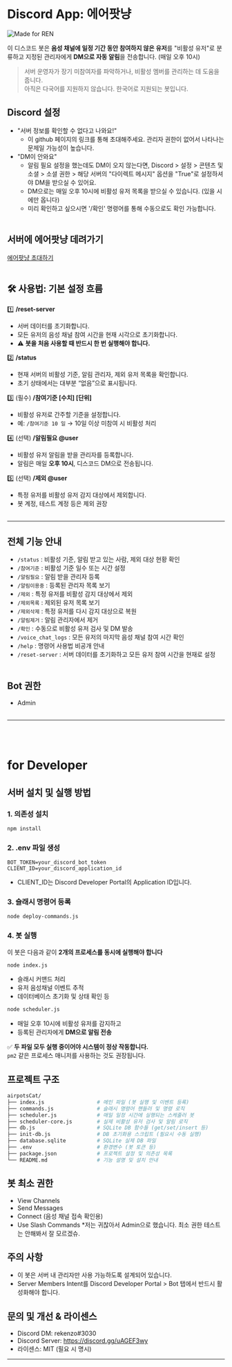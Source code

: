 # Discord App: 에어팟냥

![Made for REN](https://img.shields.io/badge/Made%20for-REN-blueviolet?style=plastic)

이 디스코드 봇은 **음성 채널에 일정 기간 동안 참여하지 않은 유저**를 "비활성 유저"로 분류하고 지정된 관리자에게 **DM으로 자동 알림**을 전송합니다. (매일 오후 10시)

> 서버 운영자가 장기 미참여자를 파악하거나, 비활성 멤버를 관리하는 데 도움을 줍니다.<br>
> 아직은 다국어를 지원하지 않습니다. 한국어로 지원되는 봇입니다.

## Discord 설정
- "서버 정보를 확인할 수 없다고 나와요!"
  - 이 github 페이지의 링크를 통해 초대해주세요. 관리자 권한이 없어서 나타나는 문제일 가능성이 높습니다.
- "DM이 안와요"
  - 알림 필요 설정을 했는데도 DM이 오지 않는다면, Discord > 설정 > 콘텐츠 및 소셜 > 소셜 권한 > 해당 서버의 "다이렉트 메시지" 옵션을 "True"로 설정하셔야 DM을 받으실 수 있어요.
  - DM으로는 매일 오후 10시에 비활성 유저 목록을 받으실 수 있습니다. (있을 시에만 옵니다)
  - 미리 확인하고 싶으시면 '/확인' 명령어를 통해 수동으로도 확인 가능합니다.<br><br>

## 서버에 에어팟냥 데려가기
[에어팟냥 초대하기](https://discord.com/oauth2/authorize?client_id=1381815491164897321&permissions=8&integration_type=0&scope=bot+applications.commands)<br><br>

## 🛠️ 사용법: 기본 설정 흐름

1️⃣ **/reset-server**
- 서버 데이터를 초기화합니다.
- 모든 유저의 음성 채널 참여 시간을 현재 시각으로 초기화합니다.
- ⚠️ **봇을 처음 사용할 때 반드시 한 번 실행해야 합니다.**

2️⃣ **/status**
- 현재 서버의 비활성 기준, 알림 관리자, 제외 유저 목록을 확인합니다.
- 초기 상태에서는 대부분 “없음”으로 표시됩니다.

3️⃣ (필수) **/참여기준 [수치] [단위]**
- 비활성 유저로 간주할 기준을 설정합니다.
- 예: `/참여기준 10 일` → 10일 이상 미참여 시 비활성 처리

4️⃣ (선택) **/알림필요 @user**
- 비활성 유저 알림을 받을 관리자를 등록합니다.
- 알림은 매일 **오후 10시**, 디스코드 DM으로 전송됩니다.

5️⃣ (선택) **/제외 @user**
- 특정 유저를 비활성 유저 감지 대상에서 제외합니다.
- 봇 계정, 테스트 계정 등은 제외 권장<br><br>

---
## 전체 기능 안내

- `/status` : 비활성 기준, 알림 받고 있는 사람, 제외 대상 현황 확인
- `/참여기준` : 비활성 기준 일수 또는 시간 설정
- `/알림필요` : 알림 받을 관리자 등록
- `/알림이용중` : 등록된 관리자 목록 보기
- `/제외` : 특정 유저를 비활성 감지 대상에서 제외
- `/제외목록` : 제외된 유저 목록 보기
- `/제외삭제` : 특정 유저를 다시 감지 대상으로 복원
- `/알림제거` : 알림 관리자에서 제거
- `/확인` : 수동으로 비활성 유저 검사 및 DM 발송
- `/voice_chat_logs` : 모든 유저의 마지막 음성 채널 참여 시간 확인
- `/help` : 명령어 사용법 비공개 안내
- `/reset-server` : 서버 데이터를 초기화하고 모든 유저 참여 시간을 현재로 설정<br><br>


## Bot 권한
- Admin
<br><br>
---
<br><br>
# for Developer

## 서버 설치 및 실행 방법

### 1. 의존성 설치

```bash
npm install
```

### 2. .env 파일 생성

```env
BOT_TOKEN=your_discord_bot_token
CLIENT_ID=your_discord_application_id
```
- CLIENT_ID는 Discord Developer Portal의 Application ID입니다.

### 3. 슬래시 명령어 등록
```bash
node deploy-commands.js
```

### 4. 봇 실행
이 봇은 다음과 같이 **2개의 프로세스를 동시에 실행해야 합니다**

```bash
node index.js
```
- 슬래시 커맨드 처리
- 유저 음성채널 이벤트 추적
- 데이터베이스 초기화 및 상태 확인 등

```bash
node scheduler.js
```
- 매일 오후 10시에 비활성 유저를 감지하고
- 등록된 관리자에게 **DM으로 알림 전송**

✅ **두 파일 모두 실행 중이어야 시스템이 정상 작동합니다.**  
`pm2` 같은 프로세스 매니저를 사용하는 것도 권장됩니다.

## 프로젝트 구조
```bash
airpotsCat/
├── index.js                 # 메인 파일 (봇 실행 및 이벤트 등록)
├── commands.js              # 슬래시 명령어 핸들러 및 명령 로직
├── scheduler.js             # 매일 일정 시간에 실행되는 스케줄러 봇
├── scheduler-core.js        # 실제 비활성 유저 검사 및 알림 로직
├── db.js                    # SQLite DB 함수들 (get/set/insert 등)
├── init-db.js               # DB 초기화용 스크립트 (필요시 수동 실행)
├── database.sqlite          # SQLite 실제 DB 파일
├── .env                     # 환경변수 (봇 토큰 등)
├── package.json             # 프로젝트 설정 및 의존성 목록
└── README.md                # 기능 설명 및 설치 안내
```

## 봇 최소 권한
- View Channels
- Send Messages
- Connect (음성 채널 접속 확인용)
- Use Slash Commands
*저는 귀찮아서 Admin으로 했습니다. 최소 권한 테스트는 안해봐서 잘 모르겠슈.

## 주의 사항
- 이 봇은 서버 내 관리자만 사용 가능하도록 설계되어 있습니다.
- Server Members Intent를 Discord Developer Portal > Bot 탭에서 반드시 활성화해야 합니다.

## 문의 및 개선 & 라이센스
- Discord DM: rekenzo#3030
- Discord Server: https://discord.gg/uAGEF3wy
- 라이센스: MIT (필요 시 명시)

---
